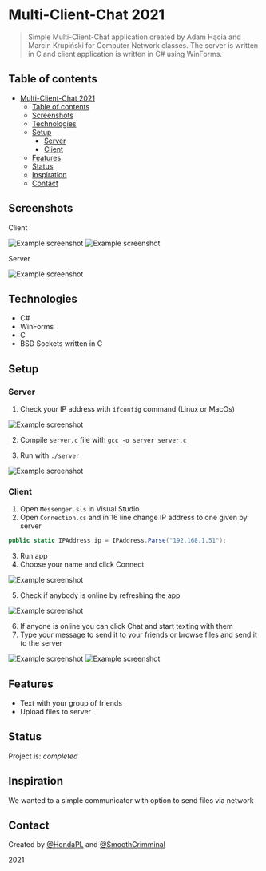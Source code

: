 # Multi-Client-Chat 2021
> Simple Multi-Client-Chat application created by Adam Hącia and Marcin Krupiński for Computer Network classes. The server is written in C and client application is written in C# using WinForms.

## Table of contents
- [Multi-Client-Chat 2021](#multi-client-chat-2021)
  - [Table of contents](#table-of-contents)
  - [Screenshots](#screenshots)
  - [Technologies](#technologies)
  - [Setup](#setup)
    - [Server](#server)
    - [Client](#client)
  - [Features](#features)
  - [Status](#status)
  - [Inspiration](#inspiration)
  - [Contact](#contact)

## Screenshots

Client

![Example screenshot](images/ss1.png)
![Example screenshot](images/ss2.png)

Server

![Example screenshot](images/server1.png)


## Technologies
* C# 
* WinForms
* C
* BSD Sockets written in C

## Setup
### Server
1. Check your IP address with ```ifconfig``` command (Linux or MacOs)

![Example screenshot](images/ifconfig.png)

2. Compile ```server.c``` file with ```gcc -o server server.c```

3. Run with ```./server```

![Example screenshot](images/server.png)

### Client
1. Open ```Messenger.sls``` in Visual Studio
2. Open ```Connection.cs``` and  in 16 line change IP address to one given by server
```C#
public static IPAddress ip = IPAddress.Parse("192.168.1.51");
```
3. Run app
4. Choose your name and click Connect

![Example screenshot](images/login.png)

5. Check if anybody is online by refreshing the app

![Example screenshot](images/app.png)

6. If anyone is online you can click Chat and start texting with them
7. Type your message to send it to your friends or browse files and send it to the server

![Example screenshot](images/chat.png)
![Example screenshot](images/file.png)

## Features
* Text with your group of friends
* Upload files to server
  
## Status
Project is: _completed_

## Inspiration
We wanted to a simple communicator with option to send files via network

## Contact
Created by [@HondaPL](https://hacia.students.wmi.amu.edu.pl/) and [@SmoothCrimminal](https://github.com/SmoothCrimminal) 

2021
